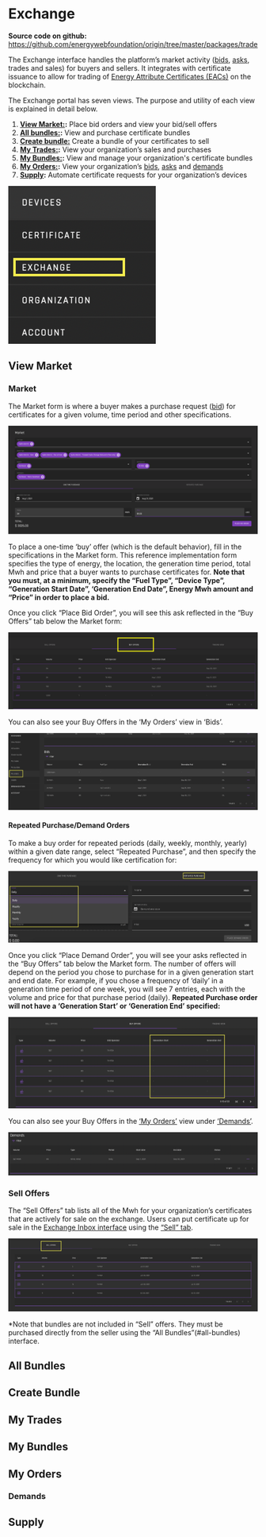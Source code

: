 # Exchange

**Source code on github:** https://github.com/energywebfoundation/origin/tree/master/packages/trade 

The Exchange interface handles the platform’s market activity ([bids](./user-guide-glossary.md#bid), [asks](./user-guide-glossary.md#ask), trades and sales) for buyers and sellers. It integrates with certificate issuance to allow for trading of [Energy Attribute Certificates (EACs)](./user-guide-glossary.md#energy-attribute-certificate) on the blockchain. 

The Exchange portal has seven views. The purpose and utility of each view is explained in detail below.

1. **[View Market:](#view-market):** Place bid orders and view your bid/sell offers
2. **[All bundles:](#all-bundles):** View and purchase certificate bundles
3. **[Create bundle:](#create-bundle)** Create a bundle of your certificates to sell
4. **[My Trades:](#my-trades):** View your organization’s sales and purchases
5. **[My Bundles:](#my-bundles):** View and manage your organization's certificate bundles
6. **[My Orders:](#my-orders):** View your organization’s [bids](./user-guide-glossary.md#bid), [asks](./user-guide-glossary.md#ask) and [demands](./user-guide-glossary.md#demand)
7. **[Supply](#supply):** Automate certificate requests for your organization’s devices

![exchange](images/panels/panel-exchange.png)

## View Market

### Market
The Market form is where a buyer makes a purchase request ([bid](./user-guide-glossary.md#bid)) for certificates for a given volume, time period and other specifications. 

![Exchange-marketinterface](images/exchange/exchange-marketinterface.png)

To place a one-time ‘buy’ offer (which is the default behavior), fill in the specifications in the Market form. This reference implementation form specifies the type of energy, the location, the generation time period, total Mwh and price that a buyer wants to purchase certificates for. **Note that you must, at a minimum, specify the “Fuel Type”, “Device Type”, “Generation Start Date”, ‘Generation End Date”, Energy Mwh amount and “Price” in order to place a bid.**

Once you click “Place Bid Order”, you will see this ask reflected in the “Buy Offers” tab below the Market form:

![exchangeMarketBuyOffers](images/exchange/exchange-market-buyoffers.png)

You can also see your Buy Offers in the ‘My Orders’ view in ‘Bids’. 

![exchange-myorders-bids](images/exchange/exchange-myorders-bids.png)

#### Repeated Purchase/Demand Orders
To make a buy order for repeated periods (daily, weekly, monthly, yearly) within a given date range, select “Repeated Purchase”, and then specify the frequency for which you would like certification for:  

![exchange-market-repeatedpurchase](images/exchange/exchange-market-repeatedpurchase.png)

Once you click “Place Demand Order”, you will see your asks reflected in the “Buy Offers” tab below the Market form. The number of offers will depend on the period you chose to purchase for in a given generation start and end date. For example, if you chose a frequency of ‘daily’ in a generation time period of one week, you will see 7 entries, each with the volume and price for that purchase period (daily). **Repeated Purchase order will not have a ‘Generation Start’ or ‘Generation End’ specified:**

![exchange-market-buyoffers-repeated...nodate](images/exchange/exchange-market-buyoffers-repeatedpurchase-nodate.png)

You can also see your Buy Offers in the [‘My Orders’](#my-orders) view under [‘Demands’](#demands). 

![exchange-myorders-demands](images/exchange/exchange-myorders-demands.png)

### Sell Offers
The “Sell Offers” tab lists all of the Mwh for your organization’s certificates that are actively for sale on the exchange. Users can put certificate  up for sale in the [Exchange Inbox interface](./user-guide-certificate.md#exchange-inbox) using the [“Sell” tab](./user-guide-certificate.md#sell). 

![Exchange-viewmarket-selloffers](images/exchange/exchange-viewmarket-selloffers.png)

*Note that bundles are not included in “Sell” offers. They must be purchased directly from the seller using the “All Bundles”(#all-bundles) interface. 

## All Bundles

## Create Bundle

## My Trades

## My Bundles

## My Orders

### Demands

## Supply

